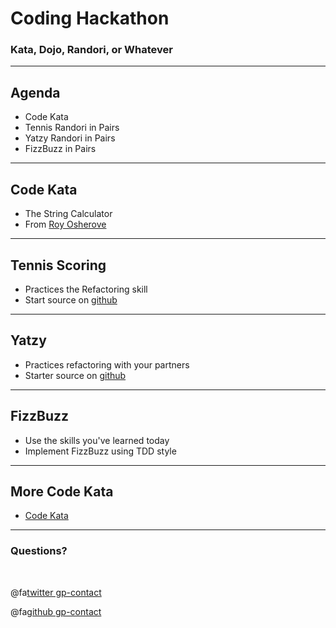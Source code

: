 # Coding Hackathon

### Kata, Dojo, Randori, or Whatever

---

## Agenda

* Code Kata
* Tennis Randori in Pairs
* Yatzy Randori in Pairs
* FizzBuzz in Pairs

---

## Code Kata

* The String Calculator
* From [Roy Osherove](http://osherove.com/tdd-kata-1)

---

## Tennis Scoring

* Practices the Refactoring skill
* Start source on [github](https://github.com/tlaothong/hack-tennis-refactoring)

---

## Yatzy

* Practices refactoring with your partners
* Starter source on [github](https://github.com/tlaothong/hack-yatzy-refactoring)

---

## FizzBuzz

* Use the skills you've learned today
* Implement FizzBuzz using TDD style

---

## More Code Kata

* [Code Kata](http://codekata.com/)

---

### Questions?

<br>

@fa[twitter gp-contact](@tlaothong)

@fa[github gp-contact](tlaothong)
